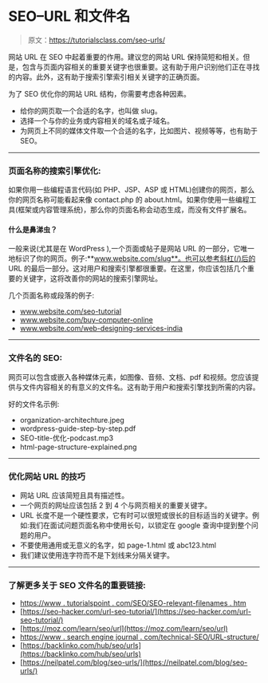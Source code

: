 # SEO–URL 和文件名

> 原文：<https://tutorialsclass.com/seo-urls/>

网站 URL 在 SEO 中起着重要的作用。建议您的网站 URL 保持简短和相关。但是，包含与页面内容相关的重要关键字也很重要。这有助于用户识别他们正在寻找的内容。此外，这有助于搜索引擎索引相关关键字的正确页面。

为了 SEO 优化你的网站 URL 结构，你需要考虑各种因素。

*   给你的网页取一个合适的名字，也叫做 slug。
*   选择一个与你的业务或内容相关的域名或子域名。
*   为网页上不同的媒体文件取一个合适的名字，比如图片、视频等等，也有助于 SEO。

* * *

### 页面名称的搜索引擎优化:

如果你用一些编程语言代码(如 PHP、JSP、ASP 或 HTML)创建你的网页，那么你的网页名称可能看起来像 contact.php 的 about.html。如果你使用一些编程工具(框架或内容管理系统)，那么你的页面名称会动态生成，而没有文件扩展名。

#### 什么是鼻涕虫？

一般来说(尤其是在 WordPress ),一个页面或帖子是网站 URL 的一部分，它唯一地标识了你的网页。例子:**www.website.com/slug**。也可以参考斜杠(/)后的 URL 的最后一部分。这对用户和搜索引擎都很重要。在这里，你应该包括几个重要的关键字，这将改善你的网站的搜索引擎网址。

几个页面名称或段落的例子:

*   www.website.com/seo-tutorial
*   www.website.com/buy-computer-online
*   www.website.com/web-designing-services-india

* * *

### 文件名的 SEO:

网页可以包含或嵌入各种媒体元素，如图像、音频、文档、pdf 和视频。您应该提供与文件内容相关的有意义的文件名。这有助于用户和搜索引擎找到所需的内容。

好的文件名示例:

*   organization-architechture.jpeg
*   wordpress-guide-step-by-step.pdf
*   SEO-title-优化-podcast.mp3
*   html-page-structure-explained.png

* * *

### 优化网站 URL 的技巧

*   网站 URL 应该简短且具有描述性。
*   一个网页的网址应该包括 2 到 4 个与网页相关的重要关键字。
*   URL 长度不是一个硬性要求，它有时可以很短或很长的目标适当的关键字。例如:我们在面试问题页面名称中使用长句，以锁定在 google 查询中提到整个问题的用户。
*   不要使用通用或无意义的名字，如 page-1.html 或 abc123.html
*   我们建议使用连字符而不是下划线来分隔关键字。

* * *

### 了解更多关于 SEO 文件名的重要链接:

*   [https://www . tutorialspoint . com/SEO/SEO-relevant-filenames . htm](https://www.tutorialspoint.com/seo/seo-relevant-filenames.htm)
*   [https://seo-hacker.com/url-seo-tutorial/](https://seo-hacker.com/url-seo-tutorial/)
*   [https://moz.com/learn/seo/url](https://moz.com/learn/seo/url)
*   [https://www . search engine journal . com/technical-SEO/URL-structure/](https://www.searchenginejournal.com/technical-seo/url-structure/)
*   [https://backlinko.com/hub/seo/urls](https://backlinko.com/hub/seo/urls)
*   [https://neilpatel.com/blog/seo-urls/](https://neilpatel.com/blog/seo-urls/)